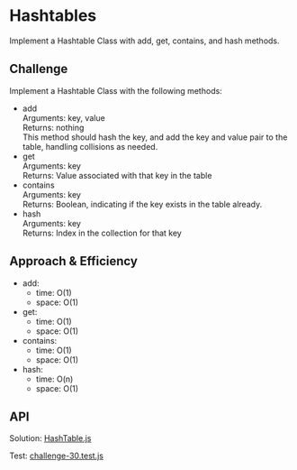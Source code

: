 # Hashtables
<!-- Short summary or background information -->
Implement a Hashtable Class with add, get, contains, and hash methods.

## Challenge
<!-- Description of the challenge -->
Implement a Hashtable Class with the following methods:  

- add  
Arguments: key, value  
Returns: nothing  
This method should hash the key, and add the key and value pair to the table, handling collisions as needed.  
- get  
Arguments: key  
Returns: Value associated with that key in the table  
- contains  
Arguments: key  
Returns: Boolean, indicating if the key exists in the table already.  
- hash  
Arguments: key  
Returns: Index in the collection for that key  

## Approach & Efficiency
<!-- What approach did you take? Why? What is the Big O space/time for this approach? -->
- add:
  - time: O(1)
  - space: O(1)
- get:
  - time: O(1)
  - space: O(1)
- contains:
  - time: O(1)
  - space: O(1)
- hash:
  - time: O(n)
  - space: O(1)

## API
<!-- Description of each method publicly available in each of your hashtable -->
Solution:
[HashTable.js](https://github.com/anthonylouismorton/data-structures-and-algorithms/blob/main/javascript/401-code-challenges/Challenge-30/HashTable.js)

Test:
[challenge-30.test.js](https://github.com/anthonylouismorton/data-structures-and-algorithms/blob/main/javascript/401-code-challenges/Challenge-30/__Test__/challenge-30.test.js)

